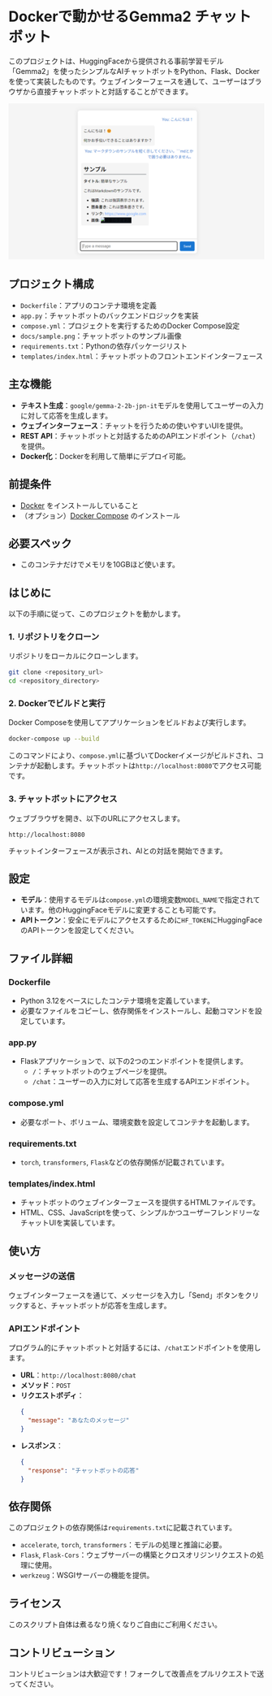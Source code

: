 # Dockerで動かせるGemma2 チャットボット

このプロジェクトは、HuggingFaceから提供される事前学習モデル「Gemma2」を使ったシンプルなAIチャットボットをPython、Flask、Dockerを使って実装したものです。ウェブインターフェースを通して、ユーザーはブラウザから直接チャットボットと対話することができます。

![](./docs/sample.png)

## プロジェクト構成

- `Dockerfile`：アプリのコンテナ環境を定義
- `app.py`：チャットボットのバックエンドロジックを実装
- `compose.yml`：プロジェクトを実行するためのDocker Compose設定
- `docs/sample.png`：チャットボットのサンプル画像
- `requirements.txt`：Pythonの依存パッケージリスト
- `templates/index.html`：チャットボットのフロントエンドインターフェース

## 主な機能

- **テキスト生成**：`google/gemma-2-2b-jpn-it`モデルを使用してユーザーの入力に対して応答を生成します。
- **ウェブインターフェース**：チャットを行うための使いやすいUIを提供。
- **REST API**：チャットボットと対話するためのAPIエンドポイント（`/chat`）を提供。
- **Docker化**：Dockerを利用して簡単にデプロイ可能。

## 前提条件

- [Docker](https://www.docker.com/) をインストールしていること
- （オプション）[Docker Compose](https://docs.docker.com/compose/install/) のインストール

## 必要スペック
- このコンテナだけでメモリを10GBほど使います。

## はじめに

以下の手順に従って、このプロジェクトを動かします。

### 1. リポジトリをクローン

リポジトリをローカルにクローンします。

```bash
git clone <repository_url>
cd <repository_directory>
```

### 2. Dockerでビルドと実行

Docker Composeを使用してアプリケーションをビルドおよび実行します。

```bash
docker-compose up --build
```

このコマンドにより、`compose.yml`に基づいてDockerイメージがビルドされ、コンテナが起動します。チャットボットは`http://localhost:8080`でアクセス可能です。

### 3. チャットボットにアクセス

ウェブブラウザを開き、以下のURLにアクセスします。

```
http://localhost:8080
```

チャットインターフェースが表示され、AIとの対話を開始できます。

## 設定

- **モデル**：使用するモデルは`compose.yml`の環境変数`MODEL_NAME`で指定されています。他のHuggingFaceモデルに変更することも可能です。
- **APIトークン**：安全にモデルにアクセスするために`HF_TOKEN`にHuggingFaceのAPIトークンを設定してください。

## ファイル詳細

### Dockerfile

- Python 3.12をベースにしたコンテナ環境を定義しています。
- 必要なファイルをコピーし、依存関係をインストールし、起動コマンドを設定しています。

### app.py

- Flaskアプリケーションで、以下の2つのエンドポイントを提供します。
  - `/`：チャットボットのウェブページを提供。
  - `/chat`：ユーザーの入力に対して応答を生成するAPIエンドポイント。

### compose.yml

- 必要なポート、ボリューム、環境変数を設定してコンテナを起動します。

### requirements.txt

- `torch`, `transformers`, `Flask`などの依存関係が記載されています。

### templates/index.html

- チャットボットのウェブインターフェースを提供するHTMLファイルです。
- HTML、CSS、JavaScriptを使って、シンプルかつユーザーフレンドリーなチャットUIを実装しています。

## 使い方

### メッセージの送信

ウェブインターフェースを通じて、メッセージを入力し「Send」ボタンをクリックすると、チャットボットが応答を生成します。

### APIエンドポイント

プログラム的にチャットボットと対話するには、`/chat`エンドポイントを使用します。

- **URL**：`http://localhost:8080/chat`
- **メソッド**：`POST`
- **リクエストボディ**：
  ```json
  {
    "message": "あなたのメッセージ"
  }
  ```
- **レスポンス**：
  ```json
  {
    "response": "チャットボットの応答"
  }
  ```

## 依存関係

このプロジェクトの依存関係は`requirements.txt`に記載されています。

- `accelerate`, `torch`, `transformers`：モデルの処理と推論に必要。
- `Flask`, `Flask-Cors`：ウェブサーバーの構築とクロスオリジンリクエストの処理に使用。
- `werkzeug`：WSGIサーバーの機能を提供。

## ライセンス

このスクリプト自体は煮るなり焼くなりご自由にご利用ください。

## コントリビューション

コントリビューションは大歓迎です！フォークして改善点をプルリクエストで送ってください。